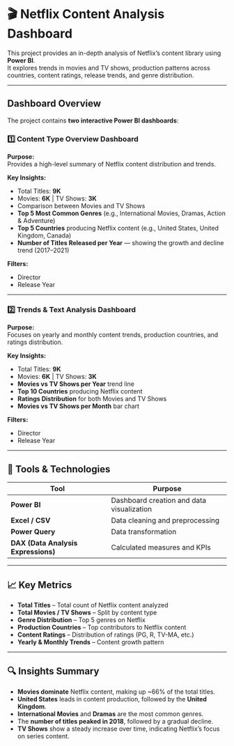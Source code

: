 # 🎬 Netflix Content Analysis Dashboard  

This project provides an in-depth analysis of Netflix’s content library using **Power BI**.  
It explores trends in movies and TV shows, production patterns across countries, content ratings, release trends, and genre distribution.  

---

##  Dashboard Overview  

The project contains **two interactive Power BI dashboards**:  

### 1️⃣ **Content Type Overview Dashboard**
**Purpose:**  
Provides a high-level summary of Netflix content distribution and trends.

**Key Insights:**  
- Total Titles: **9K**  
- Movies: **6K** | TV Shows: **3K**  
- Comparison between Movies and TV Shows  
- **Top 5 Most Common Genres** (e.g., International Movies, Dramas, Action & Adventure)  
- **Top 5 Countries** producing Netflix content (e.g., United States, United Kingdom, Canada)  
- **Number of Titles Released per Year** — showing the growth and decline trend (2017–2021)  

**Filters:**  
- Director  
- Release Year  

---

### 2️⃣ **Trends & Text Analysis Dashboard**
**Purpose:**  
Focuses on yearly and monthly content trends, production countries, and ratings distribution.

**Key Insights:**  
- Total Titles: **9K**  
- Movies: **6K** | TV Shows: **3K**  
- **Movies vs TV Shows per Year** trend line  
- **Top 10 Countries** producing Netflix content  
- **Ratings Distribution** for both Movies and TV Shows  
- **Movies vs TV Shows per Month** bar chart  

**Filters:**  
- Director  
- Release Year  

---

## 🧰 Tools & Technologies  

| Tool | Purpose |
|------|----------|
| **Power BI** | Dashboard creation and data visualization |
| **Excel / CSV** | Data cleaning and preprocessing |
| **Power Query** | Data transformation |
| **DAX (Data Analysis Expressions)** | Calculated measures and KPIs |

---

## 📈 Key Metrics  

- **Total Titles** – Total count of Netflix content analyzed  
- **Total Movies / TV Shows** – Split by content type  
- **Genre Distribution** – Top 5 genres on Netflix  
- **Production Countries** – Top contributors to Netflix content  
- **Content Ratings** – Distribution of ratings (PG, R, TV-MA, etc.)  
- **Yearly & Monthly Trends** – Content growth pattern  

---

## 🔍 Insights Summary  

- **Movies dominate** Netflix content, making up ~66% of the total titles.  
- **United States** leads in content production, followed by the **United Kingdom**.  
- **International Movies** and **Dramas** are the most common genres.  
- The **number of titles peaked in 2018**, followed by a gradual decline.  
- **TV Shows** show a steady increase over time, indicating Netflix’s focus on series content.  



